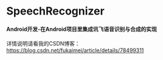 # SpeechRecognizer
#### Android开发-在Android项目里集成讯飞语音识别与合成的实现
详情说明请看我的CSDN博客：
https://blog.csdn.net/fukaimei/article/details/78499311
